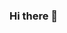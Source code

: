 ### Hi there 👋

<!--
**batuhan-satilmis/batuhan-satilmis** is a ✨ _special_ ✨ repository because its `README.md` (this file) appears on your GitHub profile.

Here are some ideas to get you started:

- 👋 Hey, I am Batuhan!
- 👀 I’m interested in Full-Stack Development! 
- 🌱 I’m currently learning  Javascript and React.
- 🔭 I’m currently working on ...
- 📫 How to reach me on <a href="https://www.linkedin.com/in/batuhansatilmis-184609261//"> Linkedin </a>
-->

